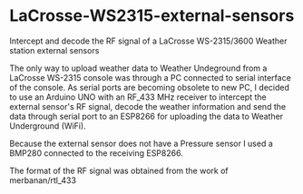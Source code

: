 # LaCrosse-WS2315-external-sensors
Intercept and decode the RF signal of a LaCrosse WS-2315/3600 Weather station external sensors

The only way to upload weather data to Weather Undeground from a LaCrosse WS-2315 console was through a PC connected to serial interface of the console. As serial ports are becoming obsolete to new PC, I decided to use an Arduino UNO with an RF_433 MHz receiver to intercept the external sensor's RF signal, decode the weather information and send the data through serial port to an ESP8266 for uploading the data to Weather Underground (WiFi). 

Because the external sensor does not have a Pressure sensor I used a BMP280 connected to the receiving ESP8266.

The format of the RF signal was obtained from the work of merbanan/rtl_433
